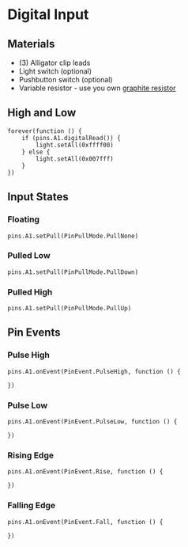 # Digital Input

## Materials

* (3) Alligator clip leads
* Light switch (optional)
* Pushbutton switch (optional)
* Variable resistor - use you own [graphite resistor](/learnsystem/pins-tutorial/make-a-resistor)


## High and Low

```blocks
forever(function () {
    if (pins.A1.digitalRead()) {
        light.setAll(0xffff00)
    } else {
        light.setAll(0x007fff)
    }
})
```

## Input States

### Floating

```block
pins.A1.setPull(PinPullMode.PullNone)
```

### Pulled Low

```block
pins.A1.setPull(PinPullMode.PullDown)
```

### Pulled High

```block
pins.A1.setPull(PinPullMode.PullUp)
```

## Pin Events

### Pulse High

```block
pins.A1.onEvent(PinEvent.PulseHigh, function () {
	
})
```

### Pulse Low

```block
pins.A1.onEvent(PinEvent.PulseLow, function () {
	
})
```

### Rising Edge

```block
pins.A1.onEvent(PinEvent.Rise, function () {
	
})
```

### Falling Edge

```block
pins.A1.onEvent(PinEvent.Fall, function () {
	
})
```